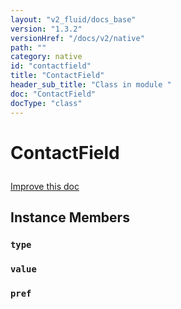```yaml
---
layout: "v2_fluid/docs_base"
version: "1.3.2"
versionHref: "/docs/v2/native"
path: ""
category: native
id: "contactfield"
title: "ContactField"
header_sub_title: "Class in module "
doc: "ContactField"
docType: "class"
---
```









<h1 class="api-title">

  
  ContactField
  

  

  

</h1>

<a class="improve-v2-docs" href="http://github.com/driftyco/ionic-native/edit/master/-native/src/plugins/contacts.ts#L114">
  Improve this doc
</a>





<!-- decorators --><!-- @usage tag -->


<!-- @property tags -->


<!-- methods on the class -->

<h2>Instance Members</h2>

<div id="type"></div>

<h3>
  <code>type</code>
  

</h3>












<div id="value"></div>

<h3>
  <code>value</code>
  

</h3>












<div id="pref"></div>

<h3>
  <code>pref</code>
  

</h3>












<!-- related link --><!-- end content block -->


<!-- end body block -->

